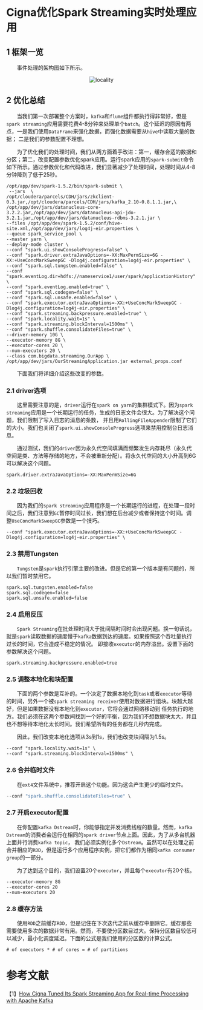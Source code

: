 # Cigna优化Spark Streaming实时处理应用

## 1 框架一览

&emsp;&emsp;事件处理的架构图如下所示。

<div  align="center"><img src="http://blog.cloudera.com/wp-content/uploads/2016/01/Spark_Kafka_diagram.png" alt="locality" align="center" /></div>

## 2 优化总结

&emsp;&emsp;当我们第一次部署整个方案时，`kafka`和`flume`组件都执行得非常好，但是`spark streaming`应用需要花费4-8分钟来处理单个`batch`。这个延迟的原因有两点，一是我们使用`DataFrame`来强化数据，而强化数据需要从`hive`中读取大量的数据；
二是我们的参数配置不理想。

&emsp;&emsp;为了优化我们的处理时间，我们从两方面着手改进：第一，缓存合适的数据和分区；第二，改变配置参数优化spark应用。运行spark应用的`spark-submit`命令如下所示。通过参数优化和代码改进，我们显著减少了处理时间，处理时间从4-8分钟降到了低于25秒。

```shell
/opt/app/dev/spark-1.5.2/bin/spark-submit \
 --jars  \
/opt/cloudera/parcels/CDH/jars/zkclient-0.3.jar,/opt/cloudera/parcels/CDH/jars/kafka_2.10-0.8.1.1.jar,\
/opt/app/dev/jars/datanucleus-core-3.2.2.jar,/opt/app/dev/jars/datanucleus-api-jdo-3.2.1.jar,/opt/app/dev/jars/datanucleus-rdbms-3.2.1.jar \
--files /opt/app/dev/spark-1.5.2/conf/hive-site.xml,/opt/app/dev/jars/log4j-eir.properties \
--queue spark_service_pool \
--master yarn \
--deploy-mode cluster \
--conf "spark.ui.showConsoleProgress=false" \
--conf "spark.driver.extraJavaOptions=-XX:MaxPermSize=6G -XX:+UseConcMarkSweepGC -Dlog4j.configuration=log4j-eir.properties" \
--conf "spark.sql.tungsten.enabled=false" \
--conf "spark.eventLog.dir=hdfs://nameservice1/user/spark/applicationHistory" \
--conf "spark.eventLog.enabled=true" \
--conf "spark.sql.codegen=false" \
--conf "spark.sql.unsafe.enabled=false" \
--conf "spark.executor.extraJavaOptions=-XX:+UseConcMarkSweepGC -Dlog4j.configuration=log4j-eir.properties" \
--conf "spark.streaming.backpressure.enabled=true" \
--conf "spark.locality.wait=1s" \
--conf "spark.streaming.blockInterval=1500ms" \
--conf "spark.shuffle.consolidateFiles=true" \
--driver-memory 10G \
--executor-memory 8G \
--executor-cores 20 \
--num-executors 20 \
--class com.bigdata.streaming.OurApp \ /opt/app/dev/jars/OurStreamingApplication.jar external_props.conf
```
&emsp;&emsp;下面我们将详细介绍这些改变的参数。

### 2.1 driver选项

&emsp;&emsp;这里需要注意的是，`driver`运行在`spark on yarn`的集群模式下。因为`spark streaming`应用是一个长期运行的任务，生成的日志文件会很大。为了解决这个问题，我们限制了写入日志的消息的条数，
并且用`RollingFileAppender`限制了它们的大小。我们也关闭了`spark.ui.showConsoleProgress`选项来禁用控制台日志消息。

&emsp;&emsp;通过测试，我们的`driver`因为永久代空间填满而频繁发生内存耗尽（永久代空间是类、方法等存储的地方，不会被重新分配）。将永久代空间的大小升高到6G可以解决这个问题。

```shell
spark.driver.extraJavaOptions=-XX:MaxPermSize=6G
```

### 2.2 垃圾回收

&emsp;&emsp;因为我们的`spark streaming`应用程序是一个长期运行的进程，在处理一段时间之后，我们注意到`GC`暂停时间过长，我们想在后台减少或者保持这个时间。调整`UseConcMarkSweepGC`参数是一个技巧。

```shell
--conf "spark.executor.extraJavaOptions=-XX:+UseConcMarkSweepGC -Dlog4j.configuration=log4j-eir.properties" \
```

### 2.3 禁用Tungsten

&emsp;&emsp;`Tungsten`是`spark`执行引擎主要的改进。但是它的第一个版本是有问题的，所以我们暂时禁用它。

```shell
spark.sql.tungsten.enabled=false
spark.sql.codegen=false
spark.sql.unsafe.enabled=false
```

### 2.4 启用反压

&emsp;&emsp;`Spark Streaming`在批处理时间大于批间隔时间时会出现问题。换一句话说，就是`spark`读取数据的速度慢于`kafka`数据到达的速度。如果按照这个吞吐量执行过长的时间，它会造成不稳定的情况。
即接收`executor`的内存溢出。设置下面的参数解决这个问题。

```shell
spark.streaming.backpressure.enabled=true
```

### 2.5 调整本地化和块配置

&emsp;&emsp;下面的两个参数是互补的。一个决定了数据本地化到`task`或者`executor`等待的时间，另外一个被`spark streaming receiver`使用对数据进行组块。块越大越好，但是如果数据没有本地化到`executor`，它将会通过网络移动到
任务执行的地方。我们必须在这两个参数间找到一个好的平衡，因为我们不想数据块太大，并且也不想等待本地化太长时间。我们希望所有的任务都在几秒内完成。

&emsp;&emsp;因此，我们改变本地化选项从3s到1s，我们也改变块间隔为1.5s。

```shell
--conf "spark.locality.wait=1s" \
--conf "spark.streaming.blockInterval=1500ms" \
```

### 2.6 合并临时文件

&emsp;&emsp;在`ext4`文件系统中，推荐开启这个功能。因为这会产生更少的临时文件。

```scala
--conf "spark.shuffle.consolidateFiles=true" \
```

### 2.7 开启executor配置

&emsp;&emsp;在你配置`kafka Dstream`时，你能够指定并发消费线程的数量。然而，`kafka Dstream`的消费者会运行在相同的`spark driver`节点上面。因此，为了从多台机器上面并行消费`kafka topic`，
我们必须实例化多个`Dstream`。虽然可以在处理之前合并相应的`RDD`，但是运行多个应用程序实例，把它们都作为相同`kafka consumer group`的一部分。

&emsp;&emsp;为了达到这个目的，我们设置20个`executor`，并且每个`executor`有20个核。

```shell
--executor-memory 8G
--executor-cores 20
--num-executors 20
```

### 2.8 缓存方法

&emsp;&emsp;使用`RDD`之前缓存`RDD`，但是记住在下次迭代之前从缓存中删除它。缓存那些需要使用多次的数据非常有用。然而，不要使分区数目过大。保持分区数目较低可以减少，最小化调度延迟。下面的公式是我们使用的分区数的计算公式。

```shell
# of executors * # of cores = # of partitions
```

# 参考文献

【1】[How Cigna Tuned Its Spark Streaming App for Real-time Processing with Apache Kafka](http://blog.cloudera.com/blog/2016/01/how-cigna-tuned-its-spark-streaming-app-for-real-time-processing-with-apache-kafka/)
